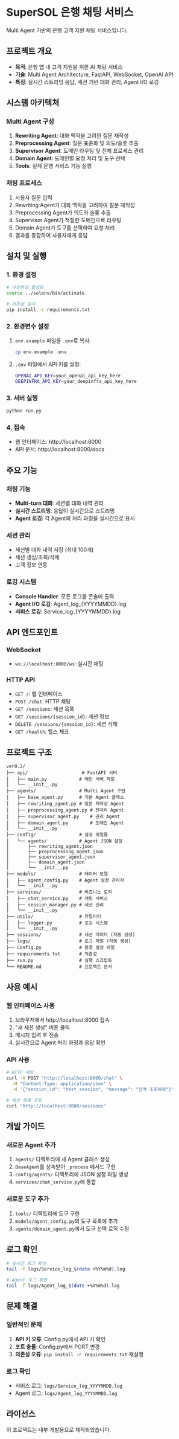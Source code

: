 # SuperSOL 은행 채팅 서비스

Multi Agent 기반의 은행 고객 지원 채팅 서비스입니다.

## 프로젝트 개요

- **목적**: 은행 앱 내 고객 지원을 위한 AI 채팅 서비스
- **기술**: Multi Agent Architecture, FastAPI, WebSocket, OpenAI API
- **특징**: 실시간 스트리밍 응답, 세션 기반 대화 관리, Agent I/O 로깅

## 시스템 아키텍처

### Multi Agent 구성
1. **Rewriting Agent**: 대화 맥락을 고려한 질문 재작성
2. **Preprocessing Agent**: 질문 표준화 및 의도/슬롯 추출
3. **Supervisor Agent**: 도메인 라우팅 및 전체 프로세스 관리
4. **Domain Agent**: 도메인별 요청 처리 및 도구 선택
5. **Tools**: 실제 은행 서비스 기능 실행

### 채팅 프로세스
1. 사용자 질문 입력
2. Rewriting Agent가 대화 맥락을 고려하여 질문 재작성
3. Preprocessing Agent가 의도와 슬롯 추출
4. Supervisor Agent가 적절한 도메인으로 라우팅
5. Domain Agent가 도구를 선택하여 요청 처리
6. 결과를 종합하여 사용자에게 응답

## 설치 및 실행

### 1. 환경 설정
```bash
# 가상환경 활성화
source ../solenv/bin/activate

# 의존성 설치
pip install -r requirements.txt
```

### 2. 환경변수 설정
1. `env.example` 파일을 `.env`로 복사:
   ```bash
   cp env.example .env
   ```

2. `.env` 파일에서 API 키를 설정:
   ```bash
   OPENAI_API_KEY=your_openai_api_key_here
   DEEPINFRA_API_KEY=your_deepinfra_api_key_here
   ```

### 3. 서버 실행
```bash
python run.py
```

### 4. 접속
- 웹 인터페이스: http://localhost:8000
- API 문서: http://localhost:8000/docs

## 주요 기능

### 채팅 기능
- **Multi-turn 대화**: 세션별 대화 내역 관리
- **실시간 스트리밍**: 응답이 실시간으로 스트리밍
- **Agent 로깅**: 각 Agent의 처리 과정을 실시간으로 표시

### 세션 관리
- 세션별 대화 내역 저장 (최대 100개)
- 세션 생성/조회/삭제
- 고객 정보 연동

### 로깅 시스템
- **Console Handler**: 모든 로그를 콘솔에 출력
- **Agent I/O 로깅**: Agent_log_{YYYYMMDD}.log
- **서비스 로깅**: Service_log_{YYYYMMDD}.log

## API 엔드포인트

### WebSocket
- `ws://localhost:8000/ws`: 실시간 채팅

### HTTP API
- `GET /`: 웹 인터페이스
- `POST /chat`: HTTP 채팅
- `GET /sessions`: 세션 목록
- `GET /sessions/{session_id}`: 세션 정보
- `DELETE /sessions/{session_id}`: 세션 삭제
- `GET /health`: 헬스 체크

## 프로젝트 구조

```
ver0.2/
├── api/                    # FastAPI 서버
│   ├── main.py            # 메인 서버 파일
│   └── __init__.py
├── agents/                # Multi Agent 구현
│   ├── base_agent.py      # 기본 Agent 클래스
│   ├── rewriting_agent.py # 질문 재작성 Agent
│   ├── preprocessing_agent.py # 전처리 Agent
│   ├── supervisor_agent.py    # 관리 Agent
│   ├── domain_agent.py        # 도메인 Agent
│   └── __init__.py
├── config/                # 설정 파일들
│   └── agents/            # Agent JSON 설정
│       ├── rewriting_agent.json
│       ├── preprocessing_agent.json
│       ├── supervisor_agent.json
│       ├── domain_agent.json
│       └── __init__.py
├── models/                # 데이터 모델
│   ├── agent_config.py    # Agent 설정 관리자
│   └── __init__.py
├── services/              # 비즈니스 로직
│   ├── chat_service.py    # 채팅 서비스
│   ├── session_manager.py # 세션 관리
│   └── __init__.py
├── utils/                 # 유틸리티
│   ├── logger.py          # 로깅 시스템
│   └── __init__.py
├── sessions/              # 세션 데이터 (자동 생성)
├── logs/                  # 로그 파일 (자동 생성)
├── Config.py              # 환경 설정 파일
├── requirements.txt       # 의존성
├── run.py                 # 실행 스크립트
└── README.md              # 프로젝트 문서
```

## 사용 예시

### 웹 인터페이스 사용
1. 브라우저에서 http://localhost:8000 접속
2. "새 세션 생성" 버튼 클릭
3. 메시지 입력 후 전송
4. 실시간으로 Agent 처리 과정과 응답 확인

### API 사용
```bash
# HTTP 채팅
curl -X POST "http://localhost:8000/chat" \
  -H "Content-Type: application/json" \
  -d '{"session_id": "test_session", "message": "잔액 조회해줘"}'

# 세션 목록 조회
curl "http://localhost:8000/sessions"
```

## 개발 가이드

### 새로운 Agent 추가
1. `agents/` 디렉토리에 새 Agent 클래스 생성
2. `BaseAgent`를 상속받아 `_process` 메서드 구현
3. `config/agents/` 디렉토리에 JSON 설정 파일 생성
4. `services/chat_service.py`에 통합

### 새로운 도구 추가
1. `tools/` 디렉토리에 도구 구현
2. `models/agent_config.py`의 도구 목록에 추가
3. `agents/domain_agent.py`에서 도구 선택 로직 수정

## 로그 확인

```bash
# 실시간 로그 확인
tail -f logs/Service_log_$(date +%Y%m%d).log

# Agent 로그 확인
tail -f logs/Agent_log_$(date +%Y%m%d).log
```

## 문제 해결

### 일반적인 문제
1. **API 키 오류**: Config.py에서 API 키 확인
2. **포트 충돌**: Config.py에서 PORT 변경
3. **의존성 오류**: `pip install -r requirements.txt` 재실행

### 로그 확인
- 서비스 로그: `logs/Service_log_YYYYMMDD.log`
- Agent 로그: `logs/Agent_log_YYYYMMDD.log`

## 라이선스

이 프로젝트는 내부 개발용으로 제작되었습니다. 